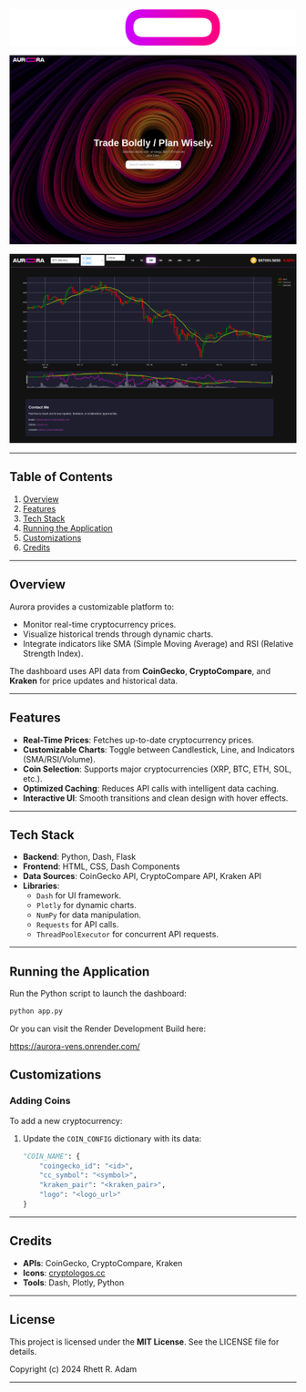 ![Logo](assets/aurora_logo.png)

![Home Page](assets/home.png)

![Dashboard](assets/main.png)

---

## **Table of Contents**

1. [Overview](#overview)
2. [Features](#features)
3. [Tech Stack](#tech-stack)
4. [Running the Application](#running-the-application)
5. [Customizations](#customizations)
6. [Credits](#credits)

---

## **Overview**

Aurora provides a customizable platform to:

- Monitor real-time cryptocurrency prices.
- Visualize historical trends through dynamic charts.
- Integrate indicators like SMA (Simple Moving Average) and RSI (Relative Strength Index).

The dashboard uses API data from **CoinGecko**, **CryptoCompare**, and **Kraken** for price updates and historical data.

---

## **Features**

- **Real-Time Prices**: Fetches up-to-date cryptocurrency prices.
- **Customizable Charts**: Toggle between Candlestick, Line, and Indicators (SMA/RSI/Volume).
- **Coin Selection**: Supports major cryptocurrencies (XRP, BTC, ETH, SOL, etc.).
- **Optimized Caching**: Reduces API calls with intelligent data caching.
- **Interactive UI**: Smooth transitions and clean design with hover effects.

---

## **Tech Stack**

- **Backend**: Python, Dash, Flask
- **Frontend**: HTML, CSS, Dash Components
- **Data Sources**: CoinGecko API, CryptoCompare API, Kraken API
- **Libraries**:
  - `Dash` for UI framework.
  - `Plotly` for dynamic charts.
  - `NumPy` for data manipulation.
  - `Requests` for API calls.
  - `ThreadPoolExecutor` for concurrent API requests.

---

## **Running the Application**

Run the Python script to launch the dashboard:

```bash
python app.py
```

Or you can visit the Render Development Build here:

https://aurora-vens.onrender.com/

## **Customizations**

### **Adding Coins**
To add a new cryptocurrency:
1. Update the `COIN_CONFIG` dictionary with its data:
   ```python
   "COIN_NAME": {
       "coingecko_id": "<id>",
       "cc_symbol": "<symbol>",
       "kraken_pair": "<kraken_pair>",
       "logo": "<logo_url>"
   }
   ```
---

## **Credits**

- **APIs**: CoinGecko, CryptoCompare, Kraken
- **Icons**: [cryptologos.cc](https://cryptologos.cc)
- **Tools**: Dash, Plotly, Python

---

## **License**

This project is licensed under the **MIT License**. See the LICENSE file for details.

Copyright (c) 2024 Rhett R. Adam

---


